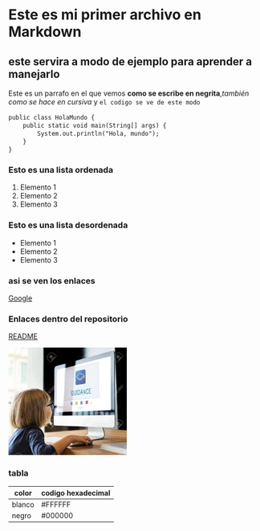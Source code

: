 # Este es mi primer archivo en **Markdown**
## este servira a modo de ejemplo para aprender a manejarlo

Este es un parrafo en el que vemos **como se escribe en negrita**,*también como se hace en cursiva* y `el codigo se ve de este modo`

```en Java:
public class HolaMundo {
    public static void main(String[] args) {
        System.out.println("Hola, mundo");
    }
}
```
### Esto es una lista ordenada
1. Elemento 1
2. Elemento 2
3. Elemento 3

### Esto es una lista desordenada
- Elemento 1
- Elemento 2
- Elemento 3

### asi se ven los enlaces
[Google](https://www.google.com/)

### Enlaces dentro del repositorio
[README](README.md)

![imagen](foto_taller.jpg)

### tabla
|color|codigo hexadecimal|
|-------------|-------------|
|blanco|#FFFFFF|
|negro|#000000|
